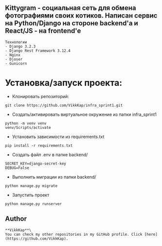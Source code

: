 ## Kittygram - социальная сеть для обмена фотографиями своих котиков. Написан сервис на Python/Django на стороне backend'a и React/JS - на frontend'e
```
Технологии
- Django 3.2.3
- Django Rest Framework 3.12.4
- Nginx
- Djoser
- Gunicorn
```

# Установка/запуск проекта:

- Клонировать репозиторий:
```
git clone https://github.com/VikkKap/infra_sprint1.git
```
- Создать/активировать виртуальное окружение из папки infra_sprint1
```
python -m venv venv
venv/Scripts/activate
```
- Установить зависимости из requirements.txt
```
pip install -r requirements.txt
```
- Создать файл .env в папке backend/
```
SECRET_KEY=django-secret-key
DEBUG=False
```
- Выполнить миграции из папки backend/
```
python manage.py migrate
```
- Запустить проект
```
python manage.py runserver
```
## Author

```
**VikkKap**\
You can check my other repositories in my GitHub profile. Click [here](https://github.com/VikkKap).
```
